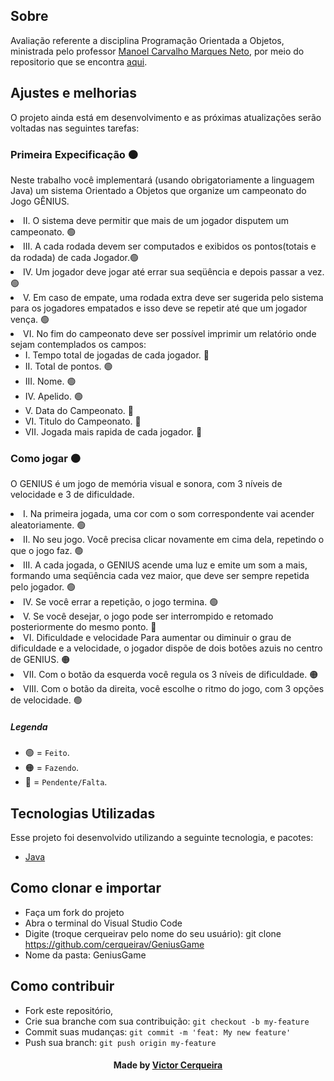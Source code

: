 <a id="about"></a>

## Sobre


   Avaliação referente a disciplina Programação Orientada a Objetos, ministrada pelo professor [Manoel Carvalho Marques Neto](http://lattes.cnpq.br/7300048297400666), por meio do repositorio que se encontra [aqui](https://github.com/manoelnetom/).

<a id="features"></a>

## Ajustes e melhorias

O projeto ainda está em desenvolvimento e as próximas atualizações serão voltadas nas seguintes tarefas:

<h3>Primeira Expecificação 🟠</h3>
     <p> Neste trabalho você implementará (usando obrigatoriamente a linguagem Java) um sistema Orientado a Objetos que organize um campeonato do Jogo GÊNIUS. 
        <li> II. O sistema deve permitir que mais de um jogador disputem um campeonato. 🟢
        <li> III. A cada rodada devem ser computados e exibidos os pontos(totais e da rodada) de cada Jogador.🟢
        <li> IV. Um jogador deve jogar até errar sua seqüência e depois passar a vez.  🟢
        <li> V. Em caso de empate, uma rodada extra deve ser sugerida pelo sistema para os jogadores empatados e isso deve se repetir até que um jogador vença.  🟢
        <li> VI. No fim do campeonato deve ser possível imprimir um relatório onde sejam contemplados os campos: 
        <ul>
            <li> I.   Tempo total de jogadas de cada jogador. 🔴
            <li> II.  Total de pontos. 🟢
            <li> III. Nome. 🟢
            <li> IV.  Apelido. 🟢
            <li> V.   Data do Campeonato. 🔴
            <li> VI.  Titulo do Campeonato. 🔴
            <li> VII. Jogada mais rapida de cada jogador. 🔴
        </ul>

<h3> Como jogar 🟠</h3>
 
O GENIUS é um jogo de memória visual e sonora, com 3 níveis de velocidade e 3 de
dificuldade.
   <li> I. Na primeira jogada, uma cor com o som correspondente vai acender aleatoriamente. 🟢
   <li> II. No seu jogo. Você precisa clicar novamente em cima dela, repetindo o que o jogo faz. 🟢
   <li> III. A cada jogada, o GENIUS acende uma luz e emite um som a mais, formando uma seqüência cada vez maior, que deve ser sempre repetida pelo jogador. 🟢
   <li> IV. Se você errar a repetição, o jogo termina. 🟢
   <li> V. Se você desejar, o jogo pode ser interrompido e retomado posteriormente do mesmo ponto. 🔴
   <li> VI. Dificuldade e velocidade Para aumentar ou diminuir o grau de dificuldade e a velocidade, o jogador dispõe de dois botões azuis no centro de GENIUS. 🟠
   <li> VII. Com o botão da esquerda você regula os 3 níveis de dificuldade. 🟠
   <li> VIII. Com o botão da direita, você escolhe o ritmo do jogo, com 3 opções de velocidade. 🟢

##### Legenda
- 🟢 = `Feito`.
- 🟠 = `Fazendo`.
- 🔴 = `Pendente/Falta`.

<a id="technologies-used"></a>

## Tecnologias Utilizadas

Esse projeto foi desenvolvido utilizando a seguinte tecnologia, e pacotes:

- [Java](https://www.java.com/pt-BR/)

<a id="how-to-use"></a>

## Como clonar e importar

- Faça um fork do projeto
- Abra o terminal do Visual Studio Code
- Digite (troque cerqueirav pelo nome do seu usuário): git clone https://github.com/cerqueirav/GeniusGame
- Nome da pasta: GeniusGame


<a id="how-to-contribute"></a>

## Como contribuir

- Fork este repositório,
- Crie sua branche com sua contribuição: `git checkout -b my-feature`
- Commit suas mudanças: `git commit -m 'feat: My new feature' `
- Push sua branch: `git push origin my-feature`

<h4 align="center">
    Made by <a href="https://github.com/cerqueirav" target="_blank">Victor Cerqueira</a>
</h4>
